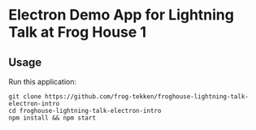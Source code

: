 # Electron Demo App for Lightning Talk at Frog House 1

## Usage

Run this application:

```shell
git clone https://github.com/frog-tekken/froghouse-lightning-talk-electron-intro
cd froghouse-lightning-talk-electron-intro
npm install && npm start
```
